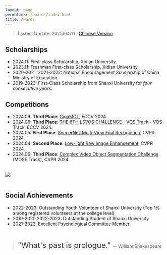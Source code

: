 ```yaml
---
layout: page
permalink: /awards/index.html
title: Awards
---
```


> Lastest Update: 2025/04/11 &nbsp; [Chinese Version](https://xxxxyliu.github.io/file/awards-zh)

## Scholarships

- 2024.11: First-class Scholarship, Xidian University.
- 2023.11: Freshman First-class Scholarship, Xidian University.
- 2020-2021, 2021-2022: National Encouragement Scholarship of China Ministry of Education.
- 2019-2023: First-Class Scholarship from Shanxi University for *four consecutive years.*


## Competitions

- 2024.09: **Third Place**: [GigaMOT](https://gigavision.cn/track/track/?nav=Tracking&type=nav&t=1734165651038), ECCV 2024.
- 2024.08: **Third Place**: [THE 6TH LSVOS CHALLENGE - VOS Track](https://lsvos.github.io/#leadboard) - VOS Track, ECCV 2024.
- 2024.05: **First Place**: [SoccerNet-Multi-View Foul Recognition](https://www.soccer-net.org/challenges/2024), CVPR 2024.
- 2024.04: **Second Place**: [Low-light Raw Image Enhancement](https://pbdl-ws.github.io/pbdl2024/Low-light%20Raw%20Image%20Enhancement/index.html), CVPR 2024.
- 2024.06: **Third Place**: [Complex Video Object Segmentation Challenge](https://henghuiding.github.io/MOSE/ChallengeCVPR2024) (MOSE Track), CVPR 2024.
<br>

<div>
<img src="https://xxxxyliu.github.io/images/awards/certificate-com.jpg">
</div>
<br>

<!-- <img src="images/awards/certificate-com.jpg" style="width: 50%; height: auto;"> -->

<!-- <div class="second">
<img src="images/awards/lvos.png", height='400'>
<img src="images/awards/mose.png", height='400'>
</div>


<div class="third">
<img src="images/awards/pbdl.png", height='400'>
<img src="images/awards/soccer.png", height='400'>
<img src="images/awards/MOT.jpg", height='400'>
</div> -->

## Social Achievements
- 2022-2023: Outstanding Youth Volunteer of Shanxi University (Top 1% among registered volunteers at the college level)
- 2019-2020,2022-2023: Outstanding Student of Shanxi University 
- 2021-2022: Excellent Psychological Committee Member

<br>

> <font size="5" color="#333" >"What's past is prologue." </font> -- William Shakespeare <br>